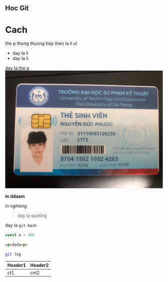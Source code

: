## Hoc Git

# Cach 

the p thong thuong
tiep theo la li ul

- day la li
- day la li

[day la the a](google.com)
![dday la qua chuoi](./img.jpg)

**in ddaam**

*in nghieng*

> day la quoting

day la `git bash`

```js
const a = 100
```

```html
<p>dada<p>
```
```bash
git log
```


|Header1|Header2|
|-------|-------|
|ct1|cnt2|